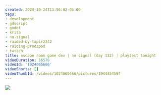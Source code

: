 ```yaml
---
created: 2024-10-24T13:56:02-05:00
tags:
- development
- gdscript
- godot
- krita
- no-signal
- raided-by-tapir2342
- raiding-prodzpod
- twitch
title: escape room game dev | no signal (day 132) | playtest tonight
videoDuration: 16576
videoId: '1024065666'
videoShorts: []
videoThumbId: /videos/1024065666/pictures/1944454597
---
```


![](20241024185602.jpg)
